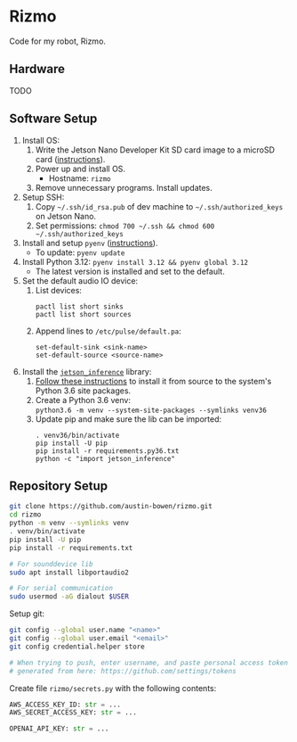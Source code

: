 # Rizmo

Code for my robot, Rizmo.

## Hardware

TODO

## Software Setup

1. Install OS:
    1. Write the Jetson Nano Developer Kit SD card image to a microSD
       card ([instructions](https://developer.nvidia.com/embedded/learn/get-started-jetson-nano-devkit#write)).
    2. Power up and install OS.
        - Hostname: `rizmo`
    3. Remove unnecessary programs. Install updates.
2. Setup SSH:
    1. Copy `~/.ssh/id_rsa.pub` of dev machine to `~/.ssh/authorized_keys` on Jetson Nano.
    2. Set permissions: `chmod 700 ~/.ssh && chmod 600 ~/.ssh/authorized_keys`
3. Install and setup `pyenv` ([instructions](https://github.com/pyenv/pyenv?tab=readme-ov-file#installation)).
    - To update: `pyenv update`
4. Install Python 3.12: `pyenv install 3.12 && pyenv global 3.12`
    - The latest version is installed and set to the default.
5. Set the default audio IO device:
   1. List devices:
      ```
      pactl list short sinks
      pactl list short sources
      ```
   2. Append lines to `/etc/pulse/default.pa`:
      ```
      set-default-sink <sink-name>
      set-default-source <source-name>
      ```
6. Install the [`jetson_inference`](https://github.com/dusty-nv/jetson-inference/tree/master) library:
   1. [Follow these instructions](https://github.com/dusty-nv/jetson-inference/blob/master/docs/building-repo-2.md) to install it from source to the system's Python 3.6 site packages.
   2. Create a Python 3.6 venv: \
      `python3.6 -m venv --system-site-packages --symlinks venv36`
   3. Update pip and make sure the lib can be imported:
      ```
      . venv36/bin/activate
      pip install -U pip
      pip install -r requirements.py36.txt
      python -c "import jetson_inference"
      ```

## Repository Setup

```bash
git clone https://github.com/austin-bowen/rizmo.git
cd rizmo
python -m venv --symlinks venv
. venv/bin/activate
pip install -U pip
pip install -r requirements.txt

# For sounddevice lib
sudo apt install libportaudio2

# For serial communication
sudo usermod -aG dialout $USER
```

Setup git:

```bash
git config --global user.name "<name>"
git config --global user.email "<email>"
git config credential.helper store

# When trying to push, enter username, and paste personal access token
# generated from here: https://github.com/settings/tokens
```

Create file `rizmo/secrets.py` with the following contents:

```python
AWS_ACCESS_KEY_ID: str = ...
AWS_SECRET_ACCESS_KEY: str = ...

OPENAI_API_KEY: str = ...
```
